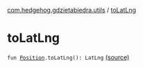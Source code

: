 [com.hedgehog.gdzietabiedra.utils](index.md) / [toLatLng](./to-lat-lng.md)

# toLatLng

`fun `[`Position`](../com.github.asvid.biedra.domain/-position/index.md)`.toLatLng(): LatLng` [(source)](https://github.com/asvid/GdzieTaBiedra/tree/master/app/src/main/java/com/hedgehog/gdzietabiedra/utils/ExtensionMethods.kt#L30)